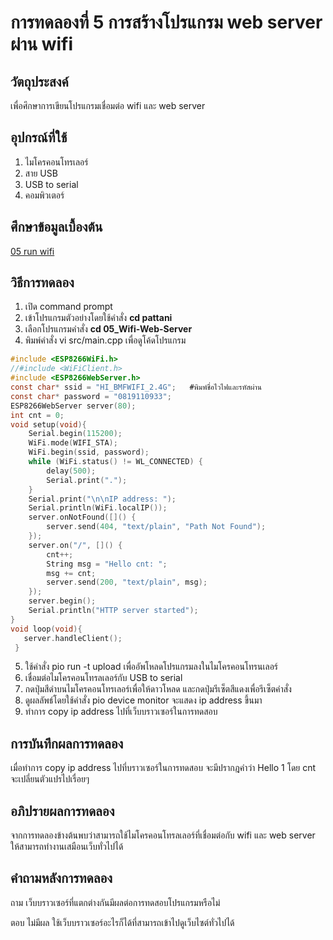 # การทดลองที่ 5 การสร้างโปรแกรม web server ผ่าน wifi

## วัตถุประสงค์
เพื่อศึกษาการเขียนโปรแกรมเชื่อมต่อ wifi และ web server

## อุปกรณ์ที่ใช้
1. ไมโครคอนโทรเลอร์
2. สาย USB
3. USB to serial
4. คอมพิวเตอร์

## ศึกษาข้อมูลเบื้องต้น
[05 run wifi](https://youtu.be/VX-QNQcO-b4 "05 run wifi")

## วิธีการทดลอง
1. เปิด command prompt
2. เข้าโปรแกรมตัวอย่างโดยใช้คำสั่ง **cd pattani**
3. เลือกโปรแกรมคำสั่ง **cd 05_Wifi-Web-Server**
4. พิมพ์คำสั่ง vi src/main.cpp เพื่อดูโค้ดโปรแกรม

```c
#include <ESP8266WiFi.h>
//#include <WiFiClient.h>
#include <ESP8266WebServer.h>
const char* ssid = "HI_BMFWIFI_2.4G";   #พิมพ์ชื่อไวไฟและรหัสผ่าน
const char* password = "0819110933";
ESP8266WebServer server(80);
int cnt = 0;
void setup(void){
	Serial.begin(115200);
	WiFi.mode(WIFI_STA);
	WiFi.begin(ssid, password);
	while (WiFi.status() != WL_CONNECTED) {
		delay(500);
		Serial.print(".");
	}
	Serial.print("\n\nIP address: ");
	Serial.println(WiFi.localIP());
	server.onNotFound([]() {
		server.send(404, "text/plain", "Path Not Found");
	});
	server.on("/", []() {
		cnt++;
		String msg = "Hello cnt: ";
		msg += cnt;
		server.send(200, "text/plain", msg);
	});
	server.begin();
	Serial.println("HTTP server started");
}
void loop(void){
   server.handleClient();
 }
 ```
5. ใช้คำสั่ง pio run -t upload เพื่ออัพโหลดโปรแกรมลงในไมโครคอนโทรนเลอร์
6. เชื่อมต่อไมโครคอนโทรลเลอร์กับ USB to serial
7. กดปุ่มสีดำบนไมโครคอนโทรเลอร์เพื่อให้ดาวโหลด และกดปุ่มรีเซ็ตสีแดงเพื่อรีเซ็ตคำสั่ง
8. ดูผลลัพธ์โดยใช้คำสั่ง pio device monitor จะแสดง ip address ขึ้นมา
9. ทำการ copy ip address ไปที่เว็บบราวเซอร์ในการทดสอบ

## การบันทึกผลการทดลอง 
เมื่อทำการ copy ip address ไปที่บราวเซอร์ในการทดสอบ จะมีปรากฎคำว่า Hello 1 โดย cnt จะเปลี่ยนตัวแปรไปเรื่อยๆ

## อภิปรายผลการทดลอง
จากการทดลองข้างต้นพบว่าสามารถใช้ไมโครคอนโทรลเลอร์ที่เชื่อมต่อกับ wifi และ web server ให้สามารถทำงานเสมือนเว็บทั่วไปได้

## คำถามหลังการทดลอง
ถาม เว็บบราวเซอร์ที่แตกต่างกันมีผลต่อการทดสอบโปรแกรมหรือไม่

ตอบ ไม่มีผล ใช้เว็บบราวเซอร์อะไรก็ได้ที่สามารถเข้าไปดูเว็บไซต์ทั่วไปได้
